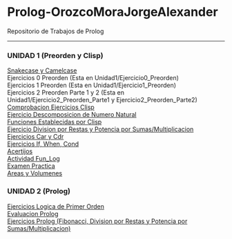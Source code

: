 # Prolog-OrozcoMoraJorgeAlexander
 Repositorio de Trabajos de Prolog

---
### UNIDAD 1 (Preorden y Clisp)
[Snakecase y Camelcase](Unidad_1/Snakecase_y_Camelcase.md)  
Ejercicios 0 Preorden (Esta en Unidad1/Ejercicio0_Preorden)  
Ejercicios 1 Preorden (Esta en Unidad1/Ejercicio1_Preorden)  
Ejercicios 2 Preorden Parte 1 y 2 (Esta en Unidad1/Ejercicio2_Preorden_Parte1 y Ejercicio2_Preorden_Parte2)   
[Comprobacion Ejercicios Clisp](Unidad_1/Comprobacion_Ejercicios_Clisp.md)  
[Ejercicio Descomposicion de Numero Natural](Unidad_1/Ejercicio_Descomposicion_Numero_Natural.md)  
[Funciones Establecidas por Clisp](Unidad_1/Funciones_Establecidas_Clisp.md)  
[Ejercicio Division por Restas y Potencia por Sumas/Multiplicacion](Unidad_1/Ejercicios_Division_Potencia.md)  
[Ejercicios Car y Cdr](Unidad_1/Funciones_Car_Cdr.md)  
[Ejercicios If, When, Cond](Unidad_1/Ejercicios_If.md)  
[Acertijos](Unidad_1/Acertijos.md)  
[Actividad Fun_Log](Unidad_1/Actividad_Fun_Log.md)  
[Examen Practica](Unidad_1/Examen_Practica.md)  
[Areas y Volumenes](Unidad_1/Areas_y_Volumenes.md)  

### UNIDAD 2 (Prolog)
[Ejercicios Logica de Primer Orden](Unidad_2/Logica_Primer_Orden.md)  
[Evaluacion Prolog](Unidad_2/Evaluacion_Prolog.md)  
[Ejercicios Prolog (Fibonacci, Division por Restas y Potencia por Sumas/Multiplicacion)](Unidad_2/Ejercicios_Prolog.md)


